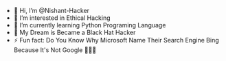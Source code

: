 - 👋 Hi, I’m @Nishant-Hacker
- 👀 I’m interested in Ethical Hacking 
- 🌱 I’m currently learning Python Programing Language 
- 💞️ My Dream is Became a Black Hat Hacker
- ⚡ Fun fact: Do You Know Why Microsoft Name Their Search Engine Bing Because It's Not Google 🤣😂🤣

<!---
Nishant-Hacker/Nishant-Hacker is a ✨ special ✨ repository because its `README.md` (this file) appears on your GitHub profile.
You can click the Preview link to take a look at your changes.
--->
